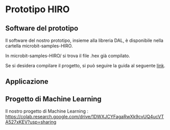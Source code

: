 # Prototipo HIRO

## Software del prototipo
Il software del nostro prototipo, insieme alla libreria DAL, è disponibile nella cartella microbit-samples-HIRO. <p>
In microbit-samples-HIRO/ si trova il file .hex già compilato. <p>
Se si desidera compilare il progetto, si può seguire la guida al seguente [link](https://lancaster-university.github.io/microbit-docs/offline-toolchains/).

## Applicazione

## Progetto di Machine Learning
Il nostro progetto di Machine Learning : https://colab.research.google.com/drive/1DWXJCYFagaRwXk9cvUQ4ucVTA527xKEV?usp=sharing <p>

